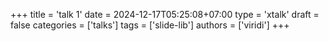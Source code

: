 +++
title = 'talk 1'
date = 2024-12-17T05:25:08+07:00
type = 'xtalk'
draft = false
categories = ['talks']
tags = ['slide-lib']
authors = ['viridi']
+++
